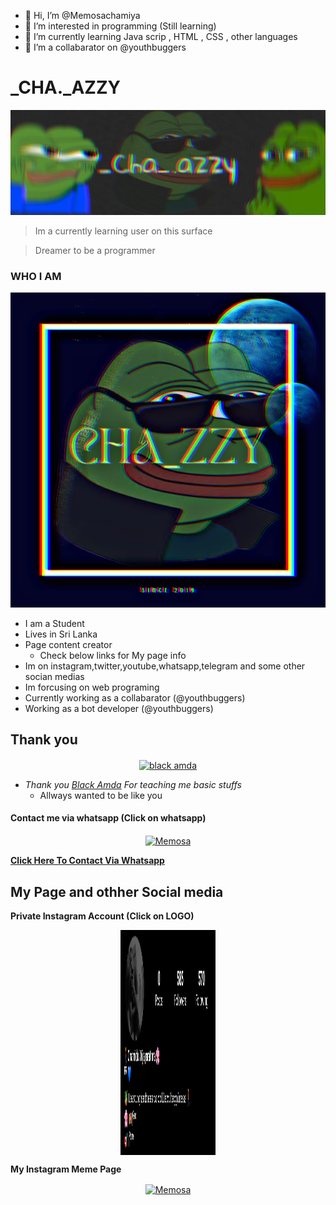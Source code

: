 - 👋 Hi, I’m @Memosachamiya
- 👀 I’m interested in programming (Still learning)
- 🌱 I’m currently learning Java scrip , HTML , CSS , other languages
- 💞️ I’m a collabarator on @youthbuggers

# _CHA._AZZY 
![](https://github.com/Memosachamiya/Memosa/blob/main/plugins/Mybanner.jpg?raw=true)

> Im a currently learning user on this surface

> Dreamer to be a programmer


### WHO I AM

![](https://github.com/Memosachamiya/ragn-md/blob/main/plugins/My%20logo.png?raw=true)


- I am a Student
- Lives in Sri Lanka
- Page content creator
    - Check below links for My page info
- Im on instagram,twitter,youtube,whatsapp,telegram and some other socian medias
- Im forcusing on web programing 
- Currently working as a collabarator (@youthbuggers)
- Working as a bot developer (@youthbuggers)
## Thank you
<p align="center">
<a href="https://github.com/BlackAmda"><img align="center" src="https://avatars.githubusercontent.com/u/83172207?v=" alt="black amda" height="300" width="300" /></a>
    
- _Thank you [Black Amda][https://github.com/BlackAmda] For teaching me basic stuffs_
     - Allways wanted to be like you



#### Contact me via whatsapp (Click on whatsapp)
<p align="center">
<a href="https://wa.me/94760168732"><img align="center" src="https://static.whatsapp.net/rsrc.php/v3/yO/r/FsWUqRoOsPu.png" alt="Memosa" height="202" width="385" /></a>

****[Click Here To Contact Via Whatsapp]()****

[https://github.com/BlackAmda]: https://github.com/BlackAmda "https://github.com/BlackAmda"

## My Page and othher Social media
**Private Instagram Account (Click on LOGO)**
<p align="center">
<a href="https://www.instagram.com/_cha._azzy/"><img align="center" src="https://github.com/Memosachamiya/Memosachamiya/blob/main/Screenshot_20220730-213750.png" alt="Personal Instagram" height="360" width="152" /></a>
<br>

**My Instagram Meme Page**
<p align="center">
<a href="https://www.instagram.com/memosa_page"><img align="center" src="https://www.pngmart.com/files/13/Instagram-Logo-Transparent.png" alt="Memosa" height="112" width="300" /></a>
<br>
